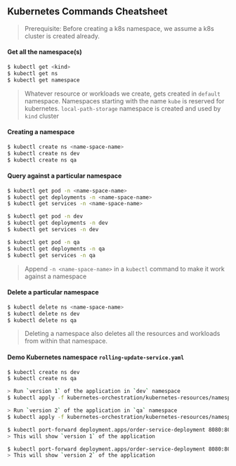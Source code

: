 ## Kubernetes Commands Cheatsheet

> Prerequisite: Before creating a k8s namespace, we assume a k8s cluster is created already.

#### Get all the namespace(s)
```bash
$ kubectl get <kind>
$ kubectl get ns
$ kubectl get namespace
```
> Whatever resource or workloads we create, gets created in `default` namespace.
> Namespaces starting with the name `kube` is reserved for kubernetes.
> `local-path-storage` namespace is created and used by `kind` cluster

#### Creating a namespace
```bash
$ kubectl create ns <name-space-name>
$ kubectl create ns dev
$ kubectl create ns qa
```

#### Query against a particular namespace
```bash
$ kubectl get pod -n <name-space-name>
$ kubectl get deployments -n <name-space-name>
$ kubectl get services -n <name-space-name>

$ kubectl get pod -n dev
$ kubectl get deployments -n dev
$ kubectl get services -n dev

$ kubectl get pod -n qa
$ kubectl get deployments -n qa
$ kubectl get services -n qa
```
> Append `-n <name-space-name>` in a `kubectl` command to make it work against a namespace

#### Delete a particular namespace
```bash
$ kubectl delete ns <name-space-name>
$ kubectl delete ns dev
$ kubectl delete ns qa
```
> Deleting a namespace also deletes all the resources and workloads from within that namespace. 

#### Demo Kubernetes namespace `rolling-update-service.yaml`
```bash
$ kubectl create ns dev
$ kubectl create ns qa

> Run `version 1` of the application in `dev` namespace 
$ kubectl apply -f kubernetes-orchestration/kubernetes-resources/namespace/rolling-update-service.yaml -n dev

> Run `version 2` of the application in `qa` namespace
$ kubectl apply -f kubernetes-orchestration/kubernetes-resources/namespace/rolling-update-service.yaml -n qa

$ kubectl port-forward deployment.apps/order-service-deployment 8080:80 -n dev
> This will show `version 1` of the application

$ kubectl port-forward deployment.apps/order-service-deployment 8080:80 -n qa
> This will show `version 2` of the application
```